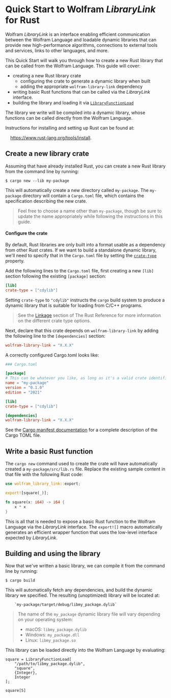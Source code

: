 # Quick Start to Wolfram *LibraryLink* for Rust

Wolfram *LibraryLink* is an interface enabling efficient communication between the
Wolfram Language and loadable dynamic libraries that can provide new high-performance
algorithms, connections to external tools and services, links to other languages, and
more.

This Quick Start will walk you through how to create a new Rust library that can
be called from the Wolfram Language. This guide will cover:

  * creating a new Rust library crate
    - configuring the crate to generate a dynamic library when built
    - adding the appropriate `wolfram-library-link` dependency
  * writing basic Rust functions that can be called via the *LibraryLink* interface.
  * building the library and loading it via [`LibraryFunctionLoad`][ref/LibraryFunctionLoad]

The library we write will be compiled into a dynamic library, whose functions can be
called directly from the Wolfram Language.

Instructions for installing and setting up Rust can be found at:

&nbsp;&nbsp;&nbsp;&nbsp;<https://www.rust-lang.org/tools/install>.

[ref/LibraryFunctionLoad]: https://reference.wolfram.com/language/ref/LibraryFunctionLoad.html

## Create a new library crate

Assuming that have already installed Rust, you can create a new Rust library from the
command line by running:

```shell
$ cargo new --lib my-package
```

This will automatically create a new directory called `my-package`. The `my-package`
directory will contain a `Cargo.toml` file, which contains the specification describing
the new crate.

> Feel free to choose a name other than `my-package`, though be sure to update the name
> appropriately while following the instructions in this guide.

#### Configure the crate

By default, Rust libraries are only built into a format usable as a dependency from other
Rust crates. If we want to build a standalone dynamic library, we'll need to specify that
in the `Cargo.toml` file by setting the
[`crate-type`](https://doc.rust-lang.org/cargo/reference/cargo-targets.html#the-crate-type-field)
property.

Add the following lines to the `Cargo.toml` file, first creating a new `[lib]` section
following the existing `[package]` section:

```toml
[lib]
crate-type = ["cdylib"]
```

Setting `crate-type` to `"cdylib"` instructs the `cargo` build system to produce a dynamic
library that is suitable for loading from C/C++ programs.

> See the [Linkage](https://doc.rust-lang.org/reference/linkage.html) section of The Rust
> Reference for more information on the different crate type options.

Next, declare that this crate depends on `wolfram-library-link` by adding the
following line to the `[dependencies]` section:

```toml
wolfram-library-link = "X.X.X"
```

A correctly configured Cargo.toml looks like:

```toml
### Cargo.toml

[package]
# This can be whatever you like, as long as it's a valid crate identifier.
name = "my-package"
version = "0.1.0"
edition = "2021"

[lib]
crate-type = ["cdylib"]

[dependencies]
wolfram-library-link = "X.X.X"
```

See the [Cargo manifest documentation][cargo-manifest-docs] for a complete description of
the Cargo TOML file.

## Write a basic Rust function

The `cargo new` command used to create the crate will have automatically created a
`my-package/src/lib.rs` file. Replace the existing sample content in that file with
the following Rust code:

```rust
use wolfram_library_link::export;

export![square(_)];

fn square(x: i64) -> i64 {
	x * x
}
```

This is all that is needed to expose a basic Rust function to the Wolfram Language via
the *LibraryLink* interface. The `export![]` macro automatically generates an efficient
wrapper function that uses the low-level interface expected by *LibraryLink*.

## Building and using the library

Now that we've written a basic library, we can compile it from the command line by
running:

```shell
$ cargo build
```

This will automatically fetch any dependencies, and build the dynamic library we specified.
The resulting (unoptimized) library will be located at:

```text
	`my-package/target/debug/libmy_package.dylib`
```

> The name of the `my_package` dynamic library file will vary depending on your operating
> system:
>
> * macOS: `libmy_package.dylib`
> * Windows: `my_package.dll`
> * Linux: `libmy_package.so`

This library can be loaded directly into the Wolfram Language by evaluating:

```wolfram
square = LibraryFunctionLoad[
	"/path/to/libmy_package.dylib",
	"square",
	{Integer},
	Integer
];

square[5]
```

[cargo-manifest-docs]: https://doc.rust-lang.org/cargo/reference/manifest.html
[cargo-paclet]: https://stash.wolfram.com/users/connorg/repos/cargo-paclet/browse